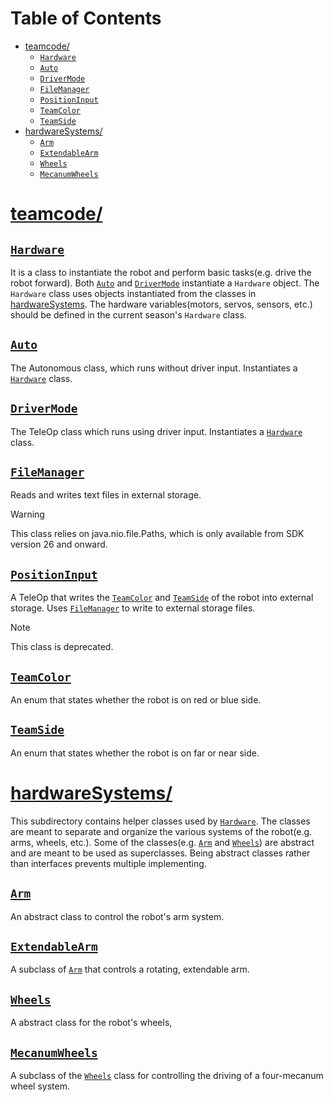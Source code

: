 # Table of Contents

- [teamcode/](#teamcode)
  - [`Hardware`](#Hardware)
  - [`Auto`](#Auto)
  - [`DriverMode`](#DriverMode)
  - [`FileManager`](#Filemanager)
  - [`PositionInput`](#PositionInput)
  - [`TeamColor`](#TeamColor)
  - [`TeamSide`](#Teamside)
- [hardwareSystems/](#hardwareSystems)
    - [`Arm`](#Arm)
    - [`ExtendableArm`](#Extendablearm)
    - [`Wheels`](#Wheels)
    - [`MecanumWheels`](#MecanumWheels)

# [teamcode/](./)

## [`Hardware`](./Hardware.java)

It is a class to instantiate the robot and perform basic tasks(e.g. drive the robot forward).
Both [`Auto`](#Auto) and [`DriverMode`](#DriverMode) instantiate a `Hardware` object.
The `Hardware` class uses objects instantiated from the classes in [hardwareSystems](#hardwareSystems).
The hardware variables(motors, servos, sensors, etc.) should be defined in the current season's `Hardware` class.

## [`Auto`](./Auto.java)

The Autonomous class, which runs without driver input.
Instantiates a [`Hardware`](#Hardware) class.

## [`DriverMode`](./DriverMode.java)

The TeleOp class which runs using driver input.
Instantiates a [`Hardware`](#Hardware) class.

## [`FileManager`](./FileManager.java)

Reads and writes text files in external storage.

> [!Warning]
> This class relies on java.nio.file.Paths, which is only available from SDK version 26 and onward.

## [`PositionInput`](./PositionInput.java)

A TeleOp that writes the [`TeamColor`](#TeamColor) and [`TeamSide`](#TeamSide) of the robot into external storage.
Uses [`FileManager`](#FileManager) to write to external storage files.

> [!Note]
> This class is deprecated. 

## [`TeamColor`](./TeamColor.java)

An enum that states whether the robot is on red or blue side.

## [`TeamSide`](./TeamSide.java)

An enum that states whether the robot is on far or near side.


# [hardwareSystems/](./hardwareSystems/)

This subdirectory contains helper classes used by [`Hardware`](#Hardware).
The classes are meant to separate and organize the various systems of the robot(e.g. arms, wheels, etc.).
Some of the classes(e.g. [`Arm`](#Arm) and [`Wheels`](#Wheels)) are abstract and are meant to be used as superclasses.
Being abstract classes rather than interfaces prevents multiple implementing.

## [`Arm`](./hardwareSystems/Arm.java)

An abstract class to control the robot's arm system.

## [`ExtendableArm`](./hardwareSystems/ExtendableArm.java)

A subclass of [`Arm`](#Arm) that controls a rotating, extendable arm.

## [`Wheels`](./hardwareSystems/Wheels.java)

A abstract class for the robot's wheels,

## [`MecanumWheels`](./hardwareSystems/MecanumWheels.java)

A subclass of the [`Wheels`](#Wheels) class for controlling the driving of a four-mecanum wheel system.
